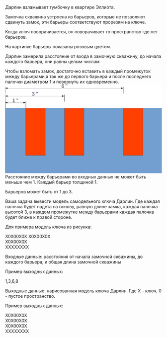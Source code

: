 Дарлин взламывает тумбочку в квартире Эллиота.  

Замочна скважина устроена из барьеров, которые не позволяют сдвинуть замок, эти барьеры соответствуют прорезям на ключе. 

Когда ключ поворачивается, он поворачивает то пространство где нет барьеров. 

На картинке барьеры показаны розовым цветом. 

Дарлин замерила расстояние от входа в замочную скважину, до начала каждого барьера, они равны целым числам. 

Чтобы взломать замок, достаточно вставить в каждый промежуток между барьерами,а так же до первого барьера и после последнего палочки диаметром 1 и повернуть их одновременно. 
![](../img/t3i1.png)
Расстояние между барьерами во входных данных не может быть меньше чем 1. Каждый барьер толщиной 1.

Барьеров может быть от 1 до 3. 

Ваша задача вывести модель самодельного ключа Дарлин. Где каждая палочка будет надета на основу, равную длине замка, каждая палочка высотой 3, в каждом промежутке между барьерами каждая палочка будет ближе к правой стороне. 

Для примера модель ключа из рисунка: 

X0X00X0X
X0X00X0X  
X0X00X0X  
XXXXXXXX  

Входные данные: расстояния от начала замочной скважины, до каждого барьера, и общая длина замочной скважины

Пример выходных данных: 

1,3,6,8

Выходные данные: нарисованная модель ключа Дарлин. Где X - ключ, 0 - пустое пространство.  

Пример выходных данных: 

X0X00X0X  
X0X00X0X  
X0X00X0X  
XXXXXXXX  